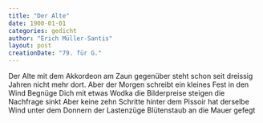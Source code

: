 ```yaml
---
title: "Der Alte"
date: 1900-01-01
categories: gedicht
author: "Erich Müller-Santis"
layout: post
creationDate: "79. für G."
---
```

Der Alte
mit dem Akkordeon am Zaun gegenüber
steht schon
seit dreissig Jahren nicht mehr dort.
Aber der Morgen schreibt
ein kleines Fest in den Wind
Begnüge Dich
mit etwas Wodka
die Bilderpreise steigen
die Nachfrage sinkt
Aber
keine zehn Schritte hinter dem Pissoir hat
derselbe Wind
unter dem Donnern der Lastenzüge
Blütenstaub
an die Mauer gefegt

